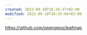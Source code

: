 ```yaml
---
created: 2023-09-18T16:34:57+02:00
modified: 2023-09-18T16:35:04+02:00
---
```


https://github.com/opengeos/leafmap
